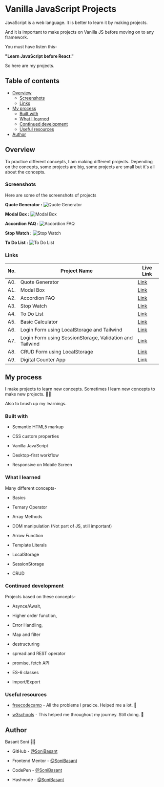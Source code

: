 # Vanilla JavaScript Projects

JavaScript is a web language. It is better to learn it by making projects.

And it is important to make projects on Vanilla JS before moving on to any framework.

You must have listen this-

**"Learn JavaScript before React."**

So here are my projects.

## Table of contents

- [Overview](#overview)
  - [Screenshots](#screenshots)
  - [Links](#links)
- [My process](#my-process)
  - [Built with](#built-with)
  - [What I learned](#what-i-learned)
  - [Continued development](#continued-development)
  - [Useful resources](#useful-resources)
- [Author](#author)

## Overview

To practice different concepts, I am making different projects. Depending on the concepts, some projects are big, some projects are small but it's all about the concepts.

### Screenshots

Here are some of the screenshots of projects

**Quote Generator :**
![Quote Generator](https://sonibasant.github.io/Vanilla-JavaScript-Projects/A0.%20Quote%20Generator/Images/QG-Snap.png)

**Modal Box :**
![Modal Box](https://sonibasant.github.io/Vanilla-JavaScript-Projects/A1.%20Modal%20Box/Images/Modal-Snap-2.png)

**Accordion FAQ :**
![Accordion FAQ](https://sonibasant.github.io/Vanilla-JavaScript-Projects/A2.%20Accordion%20FAQ/Images/Accordion-Snap-2.png)

**Stop Watch :**
![Stop Watch](https://sonibasant.github.io/Vanilla-JavaScript-Projects/A3.%20Stop%20Watch/Images/Stop-Watch-Snap-2.png)

**To Do List :**
![To Do List](https://sonibasant.github.io/Vanilla-JavaScript-Projects/A4.%20To%20do%20list/Images/To-Do-List-Snap-2.png)

### Links

| No. | Project Name    | Live Link                                                                                              |
| --: | --------------- | ------------------------------------------------------------------------------------------------------ |
| A0. | Quote Generator | [Link](https://sonibasant.github.io/Vanilla-JavaScript-Projects/A0.%20Quote%20Generator/quoteGen.html) |
| A1. | Modal Box       | [Link](https://sonibasant.github.io/Vanilla-JavaScript-Projects/A1.%20Modal%20Box/modalBox.html)       |
| A2. | Accordion FAQ   | [Link](https://sonibasant.github.io/Vanilla-JavaScript-Projects/A2.%20Accordion%20FAQ/accordion.html)  |
| A3. | Stop Watch      | [Link](https://sonibasant.github.io/Vanilla-JavaScript-Projects/A3.%20Stop%20Watch/stopWatch.html)     |
| A4. | To Do List      | [Link](https://sonibasant.github.io/Vanilla-JavaScript-Projects/A4.%20To%20do%20list/toDoList.html)    |
| A5. | Basic Calculator      | [Link](https://sonibasant.github.io/Vanilla-JavaScript-Projects/A5.%20Basic%20Calculator/calculator.html)    |
| A6. | Login Form using LocalStorage and Tailwind      | [Link](https://sonibasant.github.io/Vanilla-JavaScript-Projects/A6-Login-form-with-localStorage-Tailwind/src/index.html)    |
| A7. | Login Form using SessionStorage, Validation and Tailwind      | [Link](https://sonibasant.github.io/Vanilla-JavaScript-Projects/A7-Login-Form-SessionStorage-Validation-Tailwind/Reg.html)    |
| A8. | CRUD Form using LocalStorage      | [Link](https://sonibasant.github.io/Vanilla-JavaScript-Projects/A8.%20CRUD%20Form/crudForm.html)    |
| A9. | Digital Counter App      | [Link](https://sonibasant.github.io/Vanilla-JavaScript-Projects/A9.%20Digital%20Counter%20App/Counter.html)    |

## My process

I make projects to learn new concepts. Sometimes I learn new concepts to make new projects. 👨‍💻

Also to brush up my learnings.

### Built with

- Semantic HTML5 markup

- CSS custom properties
- Vanilla JavaScript
- Desktop-first workflow
- Responsive on Mobile Screen

### What I learned

Many different concepts-

- Basics

- Ternary Operator
- Array Methods
- DOM manipulation (Not part of JS, still important)
- Arrow Function
- Template Literals
- LocalStorage
- SessionStorage
- CRUD

### Continued development

Projects based on these concepts-

- Asynce/Await,

- Higher order function,
- Error Handling,
- Map and filter
- destructuring
- spread and REST operator
- promise, fetch API
- ES-6 classes
- Import/Export

### Useful resources

- [freecodecamp](https://www.freecodecamp.org/) - All the problems I pracice. Helped me a lot. 🙌

- [w3schools](https://www.w3schools.com) - This helped me throughout my journey. Still doing. 🙂

## Author

Basant Soni 👨‍💻

- GitHub - [@SoniBasant](https://github.com/SoniBasant)

- Frontend Mentor - [@SoniBasant](https://www.frontendmentor.io/profile/SoniBasant)
- CodePen - [@SoniBasant](https://codepen.io/sonibasant)
- Hashnode - [@SoniBasant](https://sonibasant.hashnode.dev/)
